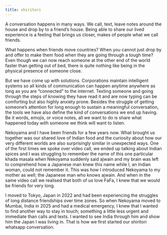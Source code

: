 ```yaml
---
title: shiritori
---
```


A conversation happens in many ways. We call, text, leave notes around the house and drop by to a friend’s house. Being able to share our lived experience is a feeling that brings us closer, makes of people what we call friends.

What happens when friends move countries? When you cannot just drop by and offer to make them food when they are going through a tough time? Even though we can now reach someone at the other end of the world faster than getting out of bed, there is quite nothing like being in the physical presence of someone close.

But we have come up with solutions. Corporations maintain intelligent systems so all kinds of communication can happen anytime anywhere as long as you are “connected” to the internet. Texting someone and going through the steps of knowing they have read it and are now typing can be comforting but also highly anxiety prone. Besides the struggle of getting someone’s attention for long enough to sustain a meaningful conversation, the tools we have also define the kind of conversations we end up having. Be it words, emojis, or voice notes, all we want to do is share what happened today with someone we think will want to listen.

Nekoyama and I have been friends for a few years now. What brought us together was our shared love of Indian food and the curiosity about how our very different worlds are also surprisingly similar in unexpected ways. One of the first times we spoke over video call, we ended up talking about Indian spices and I was struggling to remember the name of this one particular khada masala when Nekoyama suddenly said ajwain and my brain was left to comprehend how a Japanese man knew this name while I, an Indian woman, could not remember it. This was how I introduced Nekoyama to my mother as well; the Japanese man who knows ajwain. And when in the same video call we realised that both of us love FaFa, I knew that we would be friends for very long.

I moved to Tokyo, Japan in 2022 and had been experiencing the struggles of long distance friendships over time zones. So when Nekoyama moved to Mumbai, India in 2025 and had a medical emergency, I knew that I wanted to find another way to stay in touch; something a little less urgent and immediate than calls and texts. I wanted to see India through him and show him the Japan I was living in. That is how we first started our shiritori whatsapp conversation.
